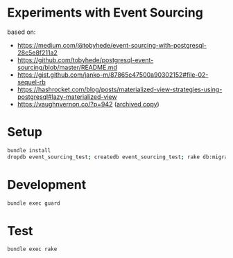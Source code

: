 # Experiments with Event Sourcing

based on:

* https://medium.com/@tobyhede/event-sourcing-with-postgresql-28c5e8f211a2
* https://github.com/tobyhede/postgresql-event-sourcing/blob/master/README.md
* https://gist.github.com/janko-m/87865c47500a90302152#file-02-sequel-rb
* https://hashrocket.com/blog/posts/materialized-view-strategies-using-postgresql#lazy-materialized-view
* https://vaughnvernon.co/?p=942 ([archived copy](http://web.archive.org/web/20180827122628/https://vaughnvernon.co/?p=942))

# Setup

```bash
bundle install
dropdb event_sourcing_test; createdb event_sourcing_test; rake db:migrate
```

# Development

```bash
bundle exec guard
```

# Test

```bash
bundle exec rake
```
